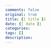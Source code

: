 ```yaml
---
comments: false
original: true
title: {{ title }}
date: {{ date }}
categories: 
tags: []
description: 
---
```

